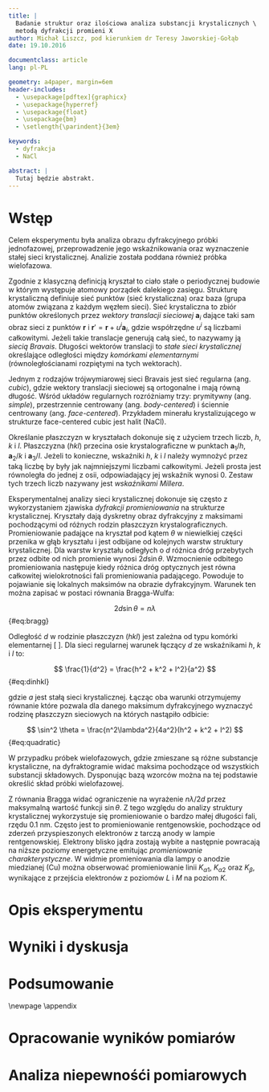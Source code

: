 ```yaml
---
title: |
  Badanie struktur oraz ilościowa analiza substancji krystalicznych \
  metodą dyfrakcji promieni X
author: Michał Liszcz, pod kierunkiem dr Teresy Jaworskiej-Gołąb
date: 19.10.2016

documentclass: article
lang: pl-PL

geometry: a4paper, margin=6em
header-includes:
  - \usepackage[pdftex]{graphicx}
  - \usepackage{hyperref}
  - \usepackage{float}
  - \usepackage{bm}
  - \setlength{\parindent}{3em}

keywords:
  - dyfrakcja
  - NaCl

abstract: |
  Tutaj będzie abstrakt.
---
```


# Wstęp

Celem eksperymentu była analiza obrazu dyfrakcyjnego próbki jednofazowej,
przeprowadzenie jego wskaźnikowania oraz wyznaczenie stałej sieci
krystalicznej. Analizie została poddana również próbka wielofazowa.

Zgodnie z klasyczną definicją kryształ to ciało stałe o periodycznej budowie
w którym występuje atomowy porządek dalekiego zasięgu. Strukturę krystaliczną
definiuje sieć punktów (sieć krystaliczna) oraz baza (grupa atomów związana z
każdym węzłem sieci). Sieć krystaliczna to zbiór punktów określonych przez
*wektory translacji sieciowej* $\bm{a}_i$ dające taki sam obraz sieci z punktów
$\bm{r}$ i $\bm{r}' = \bm{r} + u^i\bm{a}_i$, gdzie współrzędne $u^i$ są
liczbami całkowitymi. Jeżeli takie translacje generują całą sieć, to nazywamy
ją *siecią Bravais*. Długości wektorów translacji to *stałe sieci
krystalicznej* określające odległości między *komórkami elementarnymi*
(równoległościanami rozpiętymi na tych wektorach).

Jednym z rodzajów trójwymiarowej sieci Bravais jest sieć regularna (ang.
*cubic*), gdzie wektory translacji sieciowej są ortogonalne i mają równą
długość. Wśród układów regularnych rozróżniamy trzy: prymitywny (ang.
*simple*), przestrzennie centrowany (ang. *body-centered*) i ściennie
centrowany (ang. *face-centered*). Przykładem minerału krystalizującego w
strukturze face-centered cubic jest halit (NaCl).

Określanie płaszczyzn w kryształach dokonuje się z użyciem trzech liczb, $h$,
$k$ i $l$. Płaszczyzna $(hkl)$ przecina osie krystalograficzne w punktach
$\bm{a}_1/h$, $\bm{a}_2/k$ i $\bm{a}_3/l$. Jeżeli to konieczne, wskaźniki $h$,
$k$ i $l$ należy wymnożyć przez taką liczbę by były jak najmniejszymi liczbami
całkowitymi. Jeżeli prosta jest równoległa do jednej z osii, odpowiadający jej
wskaźnik wynosi $0$. Zestaw tych trzech liczb nazywany jest *wskaźnikami
Millera*.

Eksperymentalnej analizy sieci krystalicznej dokonuje się często z
wykorzystaniem zjawiska *dyfrakcji promieniowania* na strukturze krystalicznej.
Kryształy dają dyskretny obraz dyfrakcyjny z maksimami pochodzącymi od różnych
rodzin płaszczyzn krystalograficznych.
Promieniowanie padające na kryształ pod kątem $\theta$ w niewielkiej części
przenika w głąb kryształu i jest odbijane od kolejnych warstw struktury
krystalicznej. Dla warstw kryształu odległych o $d$ różnica dróg przebytych
przez odbite od nich promienie wynosi $2d \sin \theta$. Wzmocnienie odbitego
promieniowania następuje kiedy różnica dróg optycznych jest równa całkowitej
wielokrotności fali promieniowania padającego. Powoduje to pojawianie się
lokalnych maksimów na obrazie dyfrakcyjnym. Warunek ten można zapisać w postaci
równania Bragga-Wulfa:

$$ 2d \sin \theta = n \lambda $$ {#eq:bragg}

Odległość $d$ w rodzinie płaszczyzn $(hkl)$ jest zależna od typu komórki
elementarnej [ ]. Dla sieci regularnej warunek łączący $d$ ze wskaźnikami
$h$, $k$ i $l$ to:

$$ \frac{1}{d^2} = \frac{h^2 + k^2 + l^2}{a^2} $$ {#eq:dinhkl}

gdzie $a$ jest stałą sieci krystalicznej. Łącząc oba warunki otrzymujemy
równanie które pozwala dla danego maksimum dyfrakcyjnego wyznaczyć rodzinę
płaszczyzn sieciowych na których nastąpiło odbicie:

$$ \sin^2 \theta = \frac{n^2\lambda^2}{4a^2}(h^2 + k^2 + l^2) $$ {#eq:quadratic}

W przypadku próbek wielofazowych, gdzie zmieszane są różne substancje
krystaliczne, na dyfraktogramie widać maksima pochodzące od wszystkich
substancji składowych. Dysponując bazą wzorców można na tej podstawie określić
skład próbki wielofazowej.

Z równania Bragga widać ograniczenie na wyrażenie $n\lambda/2d$ przez
maksymalną wartość funkcji $\sin\theta$. Z tego względu do analizy struktury
krystalicznej wykorzystuje się promieniowanie o bardzo małej długości fali,
rzędu $0.1$ nm. Często jest to promieniowanie rentgenowskie, pochodzące od
zderzeń przyspieszonych elektronów z tarczą anody w lampie rentgenowskiej.
Elektrony blisko jądra zostają wybite a następnie powracają na niższe poziomy
energetyczne emitując *promieniowanie charakterystyczne*. W widmie
promieniowania dla lampy o anodzie miedzianej (Cu) można obserwować
promieniowanie linii $K_{\alpha1}$, $K_{\alpha2}$ oraz $K_{\beta}$, wynikające
z przejścia elektronów z poziomów $L$ i $M$ na poziom $K$.

# Opis eksperymentu

# Wyniki i dyskusja

# Podsumowanie

\newpage
\appendix

# Opracowanie wyników pomiarów

# Analiza niepewnośći pomiarowych

